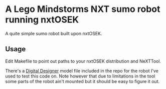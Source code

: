 A Lego Mindstorms NXT sumo robot running nxtOSEK
================================================

A quite simple sumo robot built upon nxtOSEK.

Usage
-----
Edit Makefile to point out paths to your nxtOSEK distribution and NeXTTool.

There's a [Digital Designer](http://ldd.lego.com/) model file included in the repo for the robot I've used to
test this code on. Note however that due to limitations in the tool some parts
of the robot ain't mounted but it should be easy to figure it out.
